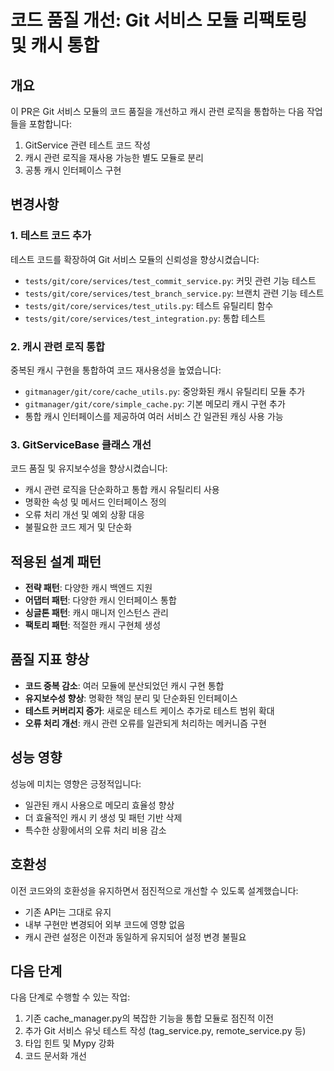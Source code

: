 # 코드 품질 개선: Git 서비스 모듈 리팩토링 및 캐시 통합

## 개요

이 PR은 Git 서비스 모듈의 코드 품질을 개선하고 캐시 관련 로직을 통합하는 다음 작업들을 포함합니다:

1. GitService 관련 테스트 코드 작성
2. 캐시 관련 로직을 재사용 가능한 별도 모듈로 분리
3. 공통 캐시 인터페이스 구현

## 변경사항

### 1. 테스트 코드 추가

테스트 코드를 확장하여 Git 서비스 모듈의 신뢰성을 향상시켰습니다:

- `tests/git/core/services/test_commit_service.py`: 커밋 관련 기능 테스트
- `tests/git/core/services/test_branch_service.py`: 브랜치 관련 기능 테스트
- `tests/git/core/services/test_utils.py`: 테스트 유틸리티 함수
- `tests/git/core/services/test_integration.py`: 통합 테스트

### 2. 캐시 관련 로직 통합

중복된 캐시 구현을 통합하여 코드 재사용성을 높였습니다:

- `gitmanager/git/core/cache_utils.py`: 중앙화된 캐시 유틸리티 모듈 추가
- `gitmanager/git/core/simple_cache.py`: 기본 메모리 캐시 구현 추가
- 통합 캐시 인터페이스를 제공하여 여러 서비스 간 일관된 캐싱 사용 가능

### 3. GitServiceBase 클래스 개선

코드 품질 및 유지보수성을 향상시켰습니다:

- 캐시 관련 로직을 단순화하고 통합 캐시 유틸리티 사용
- 명확한 속성 및 메서드 인터페이스 정의
- 오류 처리 개선 및 예외 상황 대응
- 불필요한 코드 제거 및 단순화

## 적용된 설계 패턴

- **전략 패턴**: 다양한 캐시 백엔드 지원
- **어댑터 패턴**: 다양한 캐시 인터페이스 통합
- **싱글톤 패턴**: 캐시 매니저 인스턴스 관리
- **팩토리 패턴**: 적절한 캐시 구현체 생성

## 품질 지표 향상

- **코드 중복 감소**: 여러 모듈에 분산되었던 캐시 구현 통합
- **유지보수성 향상**: 명확한 책임 분리 및 단순화된 인터페이스
- **테스트 커버리지 증가**: 새로운 테스트 케이스 추가로 테스트 범위 확대
- **오류 처리 개선**: 캐시 관련 오류를 일관되게 처리하는 메커니즘 구현

## 성능 영향

성능에 미치는 영향은 긍정적입니다:

- 일관된 캐시 사용으로 메모리 효율성 향상
- 더 효율적인 캐시 키 생성 및 패턴 기반 삭제
- 특수한 상황에서의 오류 처리 비용 감소

## 호환성

이전 코드와의 호환성을 유지하면서 점진적으로 개선할 수 있도록 설계했습니다:

- 기존 API는 그대로 유지
- 내부 구현만 변경되어 외부 코드에 영향 없음
- 캐시 관련 설정은 이전과 동일하게 유지되어 설정 변경 불필요

## 다음 단계

다음 단계로 수행할 수 있는 작업:

1. 기존 cache_manager.py의 복잡한 기능을 통합 모듈로 점진적 이전
2. 추가 Git 서비스 유닛 테스트 작성 (tag_service.py, remote_service.py 등)
3. 타입 힌트 및 Mypy 강화
4. 코드 문서화 개선 